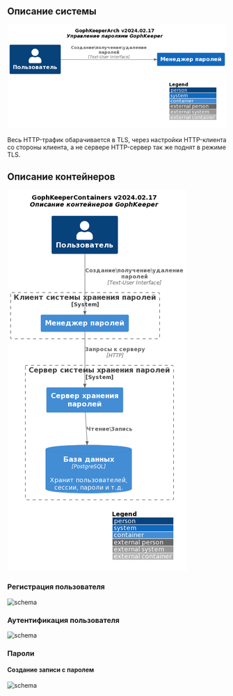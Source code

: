 ## Описание системы
![schema](Описание%20системы.png)

Весь HTTP-трафик обарачивается в TLS, через настройки HTTP-клиента со стороны клиента, а не сервере HTTP-сервер так же поднят в режиме TLS.

## Описание контейнеров
![schema](Описание%20контейнеров.png)


### Регистрация пользователя
![schema](https://www.plantuml.com/plantuml/png/TLBDpj905DttAMvc_IbnsuNX3JJgdjGoGQHqwio02qF2Js9Oa10Nhbtu0WMfDEM7LxZpHfvfRIJgjs7cNiwSdvDsZOsqdOoJ88gjqZGnKWUnIX8Psw5A3Oc1ojxrHb9cKlVYP2WeCjINPcHLzW_mVGiqUbe3mJRzcp1JnWwqD1-IXkjju4NfoVEMbaBYRtpbazlm4UUUSxVami-4OO_LWKkt93xX-eDBlX2Nn3VWvisxUlx9P_V5mog-O7tZogtebHmCZOMdLWowZKl8ldpn-ar8dUcpZluDeq_2kqkZiHGX2V40_v4n7vNkYr28MT2y1Gk2rCPh2oKV__Xq2xU5SHnBph6kE8VP_mRSFYN-wXO8LZu6sP1RKCrKGUPC_WT_NBZ0u5P8NH0NNinj7eXtM1qmeuQhMmEyy_gjxVlI4TMgaKphdBFxVdm3YFOTncwWMaCiHoGaBNpzjTOSgy-uRuEkJFlue7u1)

### Аутентификация пользователя
![schema](https://www.plantuml.com/plantuml/png/RP51IiD058RtSuh7h9NYDWlf3HHqNz9aY37JJ9mtZGifQ44G57e45rwWL8lHKdk5DpVoJKAWL5UJ2V_x_kynGtInTTE95d7YZ8KfAYiIexLAN6vA19cPwcfKA5KfEqfqBY56I1KMpbH_WjTz46tT1fbM7m8hWowp2czqnngBK0h7fpqM8g1N-g6DVw5FFbUqz7DQXplmPSM_FgZnSw0DVxvJGrkW1cZ7kVjkJlGefdOE33q_kxYCO52V3BJ9yXBkP2WkuucI4KXvn6enugsngOoad8bki1KRjqw1plLhFhzfoON_IYuEP1Rxe7v3BdUcK6NRFDlN3KvSzkOVQCTLJxJrp_J5Y_l7iBWOgZBbz_e5)

### Пароли
#### Создание записи с паролем

![schema](https://www.plantuml.com/plantuml/png/PL5DJi905DxFALvcZI0kkp3SG1FTar8cY1HQPmekZ8c88IwC2o_W5IgAL7xA5RwvaM-iJK1NpVVUr-_dJSCalaw6_L08FqWYJKEZj0YYC5H1qeq6XcGdYY-QFQLYfPj1s9Na6sehqqkY-1_niYGQFVeXijhehs0ScQIZbRaA2wsMSAPqS5pAaaTuHOwLVSA2lpEazXvpXmah7hmZmuQG4RQykYke5K9Ap4kn97nYJbXZxh0ZsmVaJ5mpVOhCFfCZBNYtPJH69afhJb5a9ezEJyxEFQgDwhNOD-OwqcswaGE_hwH7KbP8bcFfELYjLc-5-_ctJClrUB5Zbu4xB97kMH9cHTmth7WojPETEjpsgzJQEypHONqtgxkSjtS6iXDMttBrHsoG4uESRJ_OQ2D4GmtQ_DhV)

